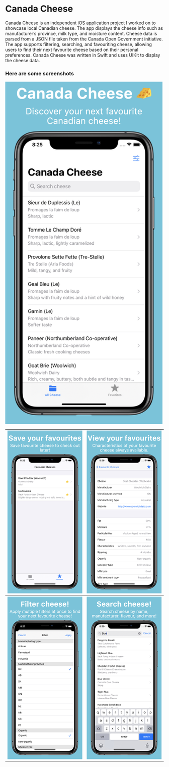 #  Canada Cheese

Canada Cheese is an independent iOS application project I worked on to showcase local Canadian cheese. The app displays the cheese info such as manufacturer’s province, milk type, and moisture content. Cheese data is parsed from a JSON file taken from the Canada Open Government initiative. The app supports filtering, searching, and favouriting cheese, allowing users to find their next favourite cheese based on their personal preferences. Canada Cheese was written in Swift and uses UIKit to display the cheese data. 

### Here are some screenshots
<img src="Screenshots/Canada Cheese screenshots.001.jpeg" alt="Homescreen" width="500"/>

| <img src="Screenshots/Canada Cheese screenshots.002.jpeg" alt="Favourites" width="450"/> | <img src="Screenshots/Canada Cheese screenshots.003.jpeg" alt="Favourites" width="450"/> |
| ------------- |---------------|
| <img src="Screenshots/Canada Cheese screenshots.006.jpeg" alt="Filtering" width="450"/> | <img src="Screenshots/Canada Cheese screenshots.009.jpeg" alt="Searching" width="450"/> |
